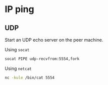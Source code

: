 # IP ping

## UDP

Start an UDP echo server on the peer machine.

Using `socat`

```sh
socat PIPE udp-recvfrom:5554,fork
```

Using `netcat`

```sh
nc -kule /bin/cat 5554
```

